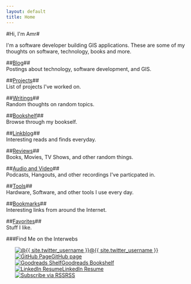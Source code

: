 ```yaml
---
layout: default
title: Home
---
```

#Hi, I'm Amr#

I'm a software developer building GIS applications. These are some of my thoughts on software, technology, books and more.

##[Blog](/blog/)##  
Postings about technology, software development, and GIS.  

##[Projects](/projects/)##  
List of projects I've worked on.  

##[Writings](/writings/)##  
Random thoughts on random topics.  

##[Bookshelf](/bookshelf/)##  
Browse through my bookself.  

##[Linkblog](/linkblog/)##  
Interesting reads and finds everyday.  

##[Reviews](/reviews/)##  
Books, Movies, TV Shows, and other random things.  

##[Audio and Video](/av/)##  
Podcasts, Hangouts, and other recordings I've particpated in.  

##[Tools](/tools/)##  
Hardware, Software, and other tools I use every day.  

##[Bookmarks](/bookmarks/)##  
Interesting links from around the Internet.  

##[Favorites](/favs/)##  
Stuff I like.  

###Find Me on the Interwebs  
<ul style="list-style-type:none">
    <li>
        <a class="sidebar-nav-item side-nav-icon" 
   href="https://twitter.com/{{ site.twitter_username }}">
            <img class="frontPageIcons" 
                 src="{{ site.baseurl }}public/images/twitlogo-24.png" 
                 alt="@{{ site.twitter_username }}" />@{{ site.twitter_username }}
        </a>
    </li>
    <li>
        <a class="sidebar-nav-item side-nav-icon" 
   href="https://github.com/{{ site.github_username }}">
            <img class="frontPageIcons"
                 src="{{ site.baseurl }}public/images/github-24.png"
                 alt="GitHub Page" />GitHub page
        </a>
    </li>
    <li>
        <a class="sidebar-nav-item side-nav-icon" 
           href="http://www.goodreads.com/{{ site.goodreads_username }}">
            <img class="frontPageIcons"
                 src="{{ site.baseurl }}public/images/goodreads-24.png"
                 alt="Goodreads Shelf" />Goodreads Bookshelf
        </a>
    </li>
    <li>
        <a class="sidebar-nav-item side-nav-icon"
   href="https://www.linkedin.com/in/{{ site.linkedin_username }}">
            <img class="frontPageIcons"
                 src="{{ site.baseurl }}public/images/linked-24.png"
                 alt="LinkedIn Resume" />LinkedIn Resume
        </a>
    </li>
    <li>
        <a class="sidebar-nav-item side-nav-icon" 
           href="{{ site.rss_feed }}">
            <img class="frontPageIcons"
                 src="{{ site.baseurl }}public/images/rss-24.png"
                 alt="Subscribe via RSS" />RSS
        </a>
    </li>
</ul>







